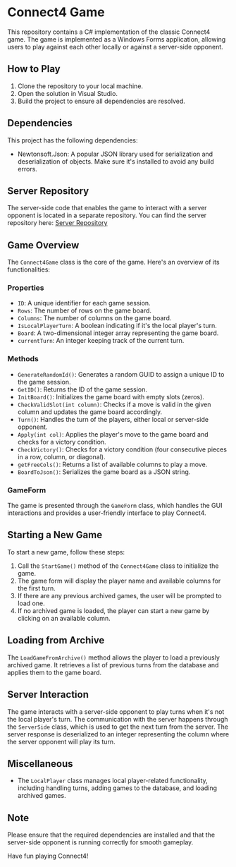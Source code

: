 # Connect4 Game

This repository contains a C# implementation of the classic Connect4 game. The game is implemented as a Windows Forms application, allowing users to play against each other locally or against a server-side opponent.

## How to Play

1. Clone the repository to your local machine.
2. Open the solution in Visual Studio.
3. Build the project to ensure all dependencies are resolved.

## Dependencies

This project has the following dependencies:

- Newtonsoft.Json: A popular JSON library used for serialization and deserialization of objects. Make sure it's installed to avoid any build errors.

## Server Repository

The server-side code that enables the game to interact with a server opponent is located in a separate repository. You can find the server repository here: [Server Repository](https://github.com/BarAndGabi/webSiteAndServer-.net_final_project/tree/master)


## Game Overview

The `Connect4Game` class is the core of the game. Here's an overview of its functionalities:

### Properties

- `ID`: A unique identifier for each game session.
- `Rows`: The number of rows on the game board.
- `Columns`: The number of columns on the game board.
- `IsLocalPlayerTurn`: A boolean indicating if it's the local player's turn.
- `Board`: A two-dimensional integer array representing the game board.
- `currentTurn`: An integer keeping track of the current turn.

### Methods

- `GenerateRandomId()`: Generates a random GUID to assign a unique ID to the game session.
- `GetID()`: Returns the ID of the game session.
- `InitBoard()`: Initializes the game board with empty slots (zeros).
- `CheckValidSlot(int column)`: Checks if a move is valid in the given column and updates the game board accordingly.
- `Turn()`: Handles the turn of the players, either local or server-side opponent.
- `Apply(int col)`: Applies the player's move to the game board and checks for a victory condition.
- `CheckVictory()`: Checks for a victory condition (four consecutive pieces in a row, column, or diagonal).
- `getFreeCols()`: Returns a list of available columns to play a move.
- `BoardToJson()`: Serializes the game board as a JSON string.

### GameForm

The game is presented through the `GameForm` class, which handles the GUI interactions and provides a user-friendly interface to play Connect4.

## Starting a New Game

To start a new game, follow these steps:

1. Call the `StartGame()` method of the `Connect4Game` class to initialize the game.
2. The game form will display the player name and available columns for the first turn.
3. If there are any previous archived games, the user will be prompted to load one.
4. If no archived game is loaded, the player can start a new game by clicking on an available column.

## Loading from Archive

The `LoadGameFromArchive()` method allows the player to load a previously archived game. It retrieves a list of previous turns from the database and applies them to the game board.

## Server Interaction

The game interacts with a server-side opponent to play turns when it's not the local player's turn. The communication with the server happens through the `ServerSide` class, which is used to get the next turn from the server. The server response is deserialized to an integer representing the column where the server opponent will play its turn.

## Miscellaneous

- The `LocalPlayer` class manages local player-related functionality, including handling turns, adding games to the database, and loading archived games.

## Note

Please ensure that the required dependencies are installed and that the server-side opponent is running correctly for smooth gameplay.

Have fun playing Connect4!
